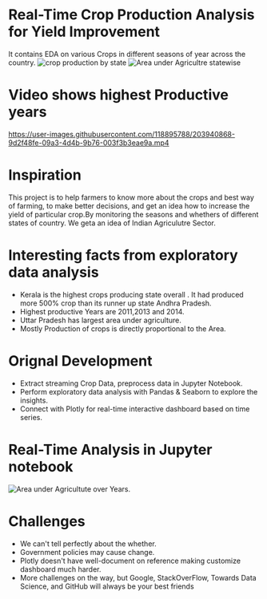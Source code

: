 # Real-Time Crop Production Analysis for Yield Improvement 
It contains EDA on various Crops in different seasons of year across the country.
![crop production by state](https://user-images.githubusercontent.com/118895788/203936586-29057a31-487a-46f5-ad67-7794bc5493c0.PNG)
![Area under Agricultre statewise ](https://user-images.githubusercontent.com/118895788/203942139-219c97eb-5a63-4237-9180-5abc72df2123.PNG)

# Video shows highest Productive years 
https://user-images.githubusercontent.com/118895788/203940868-9d2f48fe-09a3-4d4b-9b76-003f3b3eae9a.mp4


# Inspiration
This project is to help farmers to know more about the crops and best way of farming, to make better decisions, and get an idea how to increase the yield of particular crop.By monitoring the seasons and whethers of different states of country. We geta an idea of Indian Agriculutre Sector. 

# Interesting facts from exploratory data analysis
* Kerala is the highest crops producing state overall . It had produced more 500% crop than its runner up state Andhra Pradesh.
* Highest productive Years are 2011,2013 and 2014.
* Uttar Pradesh has largest area under agriculture.
* Mostly Production of crops is directly proportional to the Area.

# Orignal Development 
* Extract streaming Crop Data, preprocess data in Jupyter Notebook.
* Perform exploratory data analysis with Pandas & Seaborn to explore the insights.
* Connect with Plotly for real-time interactive dashboard based on time series.

# Real-Time Analysis in Jupyter notebook 
![Area under Agricultute over Years.](https://user-images.githubusercontent.com/118895788/203939493-ea46b594-32b8-4868-84f3-2921e233efbd.PNG)

# Challenges
* We can't tell perfectly about the whether.
* Government policies may cause change.
* Plotly doesn't have well-document on reference making customize dashboard much harder.
* More challenges on the way, but Google, StackOverFlow, Towards Data Science, and GitHub will always be your best friends

